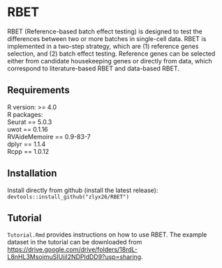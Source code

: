 # RBET
RBET (Reference-based batch effect testing) is designed to test the differences between two or more batches in single-cell data. RBET is implemented in a two-step strategy, which are (1) reference genes selection, and (2) batch effect testing. Reference genes can be selected either from candidate housekeeping genes or directly from data, which correspond to literature-based RBET and data-based RBET. 

## Requirements
R version: >= 4.0 <br />
R packages:<br />
Seurat == 5.0.3 <br />
uwot == 0.1.16 <br />
RVAideMemoire == 0.9-83-7 <br />
dplyr == 1.1.4 <br />
Rcpp == 1.0.12 <br />

## Installation
Install directly from github (install the latest release):<br />
`devtools::install_github("zlyx26/RBET")`

## Tutorial
`Tutorial.Rmd` provides instructions on how to use RBET. The example dataset in the tutorial can be downloaded from <https://drive.google.com/drive/folders/18rdL-L8nHL3MsojmuSIUiiI2NDPldDD9?usp=sharing>.